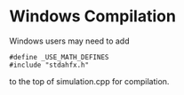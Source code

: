 # Windows Compilation
Windows users may need to add
```
#define _USE_MATH_DEFINES
#include "stdahfx.h"
```
to the top of simulation.cpp for compilation.